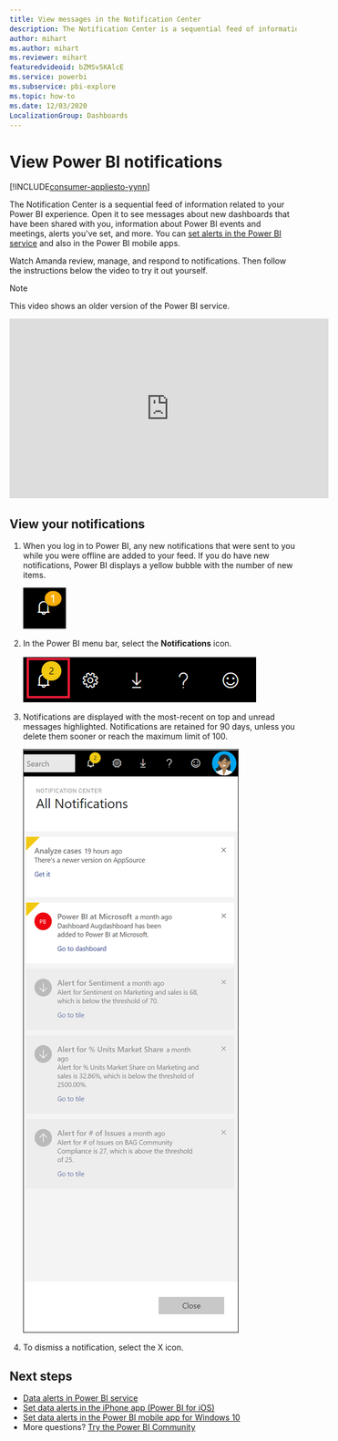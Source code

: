 ```yaml
---
title: View messages in the Notification Center
description: The Notification Center is a sequential feed of information related to your Power BI experience.
author: mihart
ms.author: mihart
ms.reviewer: mihart
featuredvideoid: bZMSv5KAlcE
ms.service: powerbi
ms.subservice: pbi-explore
ms.topic: how-to
ms.date: 12/03/2020
LocalizationGroup: Dashboards
---
```

# View Power BI notifications

[!INCLUDE[consumer-appliesto-yynn](../includes/consumer-appliesto-yynn.md)]


The Notification Center is a sequential feed of information related to your Power BI experience. Open it to see messages about new dashboards that have been shared with you, information about Power BI events and meetings, alerts you've set, and more. You can [set alerts in the Power BI service](end-user-alerts.md) and also in the Power BI mobile apps.

Watch Amanda review, manage, and respond to notifications. Then follow the instructions below the video to try it out yourself.    

> [!NOTE]
> This video shows an older version of the Power BI service. 

<iframe width="560" height="315" src="https://www.youtube.com/embed/bZMSv5KAlcE" frameborder="0" allowfullscreen></iframe>

## View your notifications
1. When you log in to Power BI, any new notifications that were sent to you while you were offline are added to your feed. If you do have new notifications, Power BI displays a yellow bubble with the number of new items.
   
   ![new Notification icon](./media/end-user-notification-center/power-bi-new-notifications.png)
2. In the Power BI menu bar, select the **Notifications** icon.
   
   ![top menu bar with Notifications icon selected](./media/end-user-notification-center/power-bi-notification-icon.png)
3. Notifications are displayed with the most-recent on top and unread messages highlighted. Notifications are retained for 90 days, unless you delete them sooner or reach the maximum limit of 100.
   
   ![Notification Center](./media/end-user-notification-center/power-bi-notifications-center.png)
4. To dismiss a notification, select the X icon.

## Next steps
* [Data alerts in Power BI service](end-user-alerts.md)
* [Set data alerts in the iPhone app (Power BI for iOS)](mobile/mobile-set-data-alerts-in-the-mobile-apps.md)
* [Set data alerts in the Power BI mobile app for Windows 10](mobile/mobile-set-data-alerts-in-the-mobile-apps.md)
* More questions? [Try the Power BI Community](https://community.powerbi.com/)

